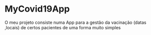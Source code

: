 # MyCovid19App
O meu projeto consiste numa App para a gestão da vacinação (datas ,locais) de certos pacientes de uma forma muito simples
